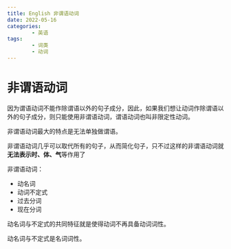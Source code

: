 ```yaml
---
title: English 非谓语动词
date: 2022-05-16
categories:
        - 英语
tags:
        - 词类
        - 动词
---
```


# 非谓语动词

因为谓语动词不能作除谓语以外的句子成分，因此，如果我们想让动词作除谓语以外的句子成分，则只能使用非谓语动词，谓语动词也叫非限定性动词。

非谓语动词最大的特点是无法单独做谓语。

非谓语动词几乎可以取代所有的句子，从而简化句子，只不过这样的非谓语动词就**无法表示时、体、气**等作用了

非谓语动词：

- 动名词
- 动词不定式
- 过去分词
- 现在分词

动名词与不定式的共同特征就是使得动词不再具备动词词性。

动名词与不定式是名词词性。
